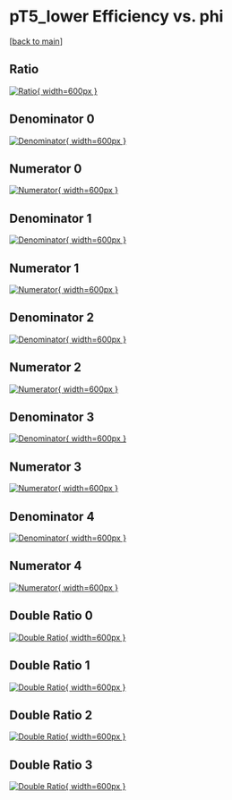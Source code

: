# pT5_lower Efficiency vs. phi

[[back to main](./)]



## Ratio

[![Ratio](../mtv/var/pT5_lower_loweta_11_0_eff_phi.png){ width=600px }](../mtv/var/pT5_lower_loweta_11_0_eff_phi.pdf)

## Denominator 0

[![Denominator](../mtv/den/pT5_lower_loweta_11_0_eff_phi_den0.png){ width=600px }](../mtv/den/pT5_lower_loweta_11_0_eff_phi_den0.pdf)

## Numerator 0

[![Numerator](../mtv/num/pT5_lower_loweta_11_0_eff_phi_num0.png){ width=600px }](../mtv/num/pT5_lower_loweta_11_0_eff_phi_num0.pdf)

## Denominator 1

[![Denominator](../mtv/den/pT5_lower_loweta_11_0_eff_phi_den1.png){ width=600px }](../mtv/den/pT5_lower_loweta_11_0_eff_phi_den1.pdf)

## Numerator 1

[![Numerator](../mtv/num/pT5_lower_loweta_11_0_eff_phi_num1.png){ width=600px }](../mtv/num/pT5_lower_loweta_11_0_eff_phi_num1.pdf)

## Denominator 2

[![Denominator](../mtv/den/pT5_lower_loweta_11_0_eff_phi_den2.png){ width=600px }](../mtv/den/pT5_lower_loweta_11_0_eff_phi_den2.pdf)

## Numerator 2

[![Numerator](../mtv/num/pT5_lower_loweta_11_0_eff_phi_num2.png){ width=600px }](../mtv/num/pT5_lower_loweta_11_0_eff_phi_num2.pdf)

## Denominator 3

[![Denominator](../mtv/den/pT5_lower_loweta_11_0_eff_phi_den3.png){ width=600px }](../mtv/den/pT5_lower_loweta_11_0_eff_phi_den3.pdf)

## Numerator 3

[![Numerator](../mtv/num/pT5_lower_loweta_11_0_eff_phi_num3.png){ width=600px }](../mtv/num/pT5_lower_loweta_11_0_eff_phi_num3.pdf)

## Denominator 4

[![Denominator](../mtv/den/pT5_lower_loweta_11_0_eff_phi_den4.png){ width=600px }](../mtv/den/pT5_lower_loweta_11_0_eff_phi_den4.pdf)

## Numerator 4

[![Numerator](../mtv/num/pT5_lower_loweta_11_0_eff_phi_num4.png){ width=600px }](../mtv/num/pT5_lower_loweta_11_0_eff_phi_num4.pdf)

## Double Ratio 0

[![Double Ratio](../mtv/ratio/pT5_lower_loweta_11_0_eff_phi_ratio0.png){ width=600px }](../mtv/ratio/pT5_lower_loweta_11_0_eff_phi_ratio0.pdf)

## Double Ratio 1

[![Double Ratio](../mtv/ratio/pT5_lower_loweta_11_0_eff_phi_ratio1.png){ width=600px }](../mtv/ratio/pT5_lower_loweta_11_0_eff_phi_ratio1.pdf)

## Double Ratio 2

[![Double Ratio](../mtv/ratio/pT5_lower_loweta_11_0_eff_phi_ratio2.png){ width=600px }](../mtv/ratio/pT5_lower_loweta_11_0_eff_phi_ratio2.pdf)

## Double Ratio 3

[![Double Ratio](../mtv/ratio/pT5_lower_loweta_11_0_eff_phi_ratio3.png){ width=600px }](../mtv/ratio/pT5_lower_loweta_11_0_eff_phi_ratio3.pdf)

